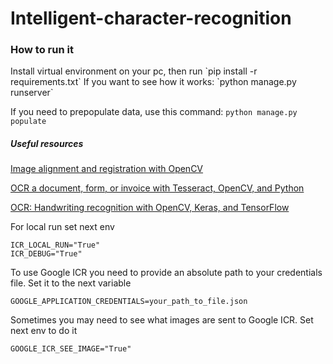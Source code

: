 # Intelligent-character-recognition

<h3>How to run it</h3>
Install virtual environment on your pc, then run 
`pip install -r requirements.txt`
If you want to see how it works:
`python manage.py runserver`

If you need to prepopulate data, use this command:
`python manage.py populate`


<h5>Useful resources</h5>

[Image alignment and registration with OpenCV](https://www.pyimagesearch.com/2020/08/31/image-alignment-and-registration-with-opencv/)

[OCR a document, form, or invoice with Tesseract, OpenCV, and Python](https://www.pyimagesearch.com/2020/09/07/ocr-a-document-form-or-invoice-with-tesseract-opencv-and-python/)

[OCR: Handwriting recognition with OpenCV, Keras, and TensorFlow](https://www.pyimagesearch.com/2020/08/24/ocr-handwriting-recognition-with-opencv-keras-and-tensorflow/)



For local run set next env
```
ICR_LOCAL_RUN="True"
ICR_DEBUG="True"
```

To use Google ICR you need to provide an absolute path to your credentials file. Set it to the next variable
```
GOOGLE_APPLICATION_CREDENTIALS=your_path_to_file.json
```

Sometimes you may need to see what images are sent to Google ICR. Set next env to do it
```
GOOGLE_ICR_SEE_IMAGE="True"
```
